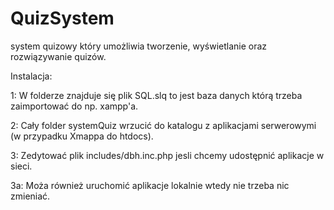 # QuizSystem
system quizowy który umożliwia tworzenie, wyświetlanie oraz rozwiązywanie quizów.

Instalacja:

1: W folderze znajduje się plik SQL.slq to jest baza danych którą trzeba zaimportować do np. xampp'a.

2: Cały folder systemQuiz wrzucić do katalogu z aplikacjami serwerowymi (w przypadku Xmappa do htdocs).

3: Zedytować plik includes/dbh.inc.php jesli chcemy udostępnić aplikacje w sieci.

3a: Moża również uruchomić aplikacje lokalnie wtedy nie trzeba nic zmieniać.
